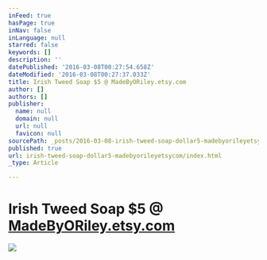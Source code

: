 ```yaml
---
inFeed: true
hasPage: true
inNav: false
inLanguage: null
starred: false
keywords: []
description: ''
datePublished: '2016-03-08T00:27:54.658Z'
dateModified: '2016-03-08T00:27:37.033Z'
title: Irish Tweed Soap $5 @ MadeByORiley.etsy.com
author: []
authors: []
publisher:
  name: null
  domain: null
  url: null
  favicon: null
sourcePath: _posts/2016-03-08-irish-tweed-soap-dollar5-madebyorileyetsycom.md
published: true
url: irish-tweed-soap-dollar5-madebyorileyetsycom/index.html
_type: Article

---
```

# Irish Tweed Soap $5 @ [MadeByORiley.etsy.com][0]
![](https://the-grid-user-content.s3-us-west-2.amazonaws.com/ff5d8c66-3914-41d5-a701-c5693bcd9739.jpg)

[0]: https://www.etsy.com/listing/267801277/green-irish-tweed-type-fragrance?ref=listing-shop-header-0